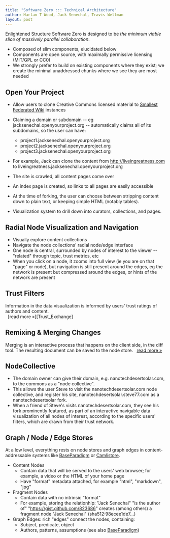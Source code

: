 ```yaml
---
title: "Software Zero ::: Technical Architecture"
author: Harlan T Wood, Jack Senechal, Travis Wellman
layout: post
---
```


Enlightened Structure Software Zero is designed to be _the minimum viable slice of massively parallel collaboration_:

 * Composed of slim components, elucidated below
 * Components are open source, with maximally permissive licensing (MIT/GPL or CC0)
 * We strongly prefer to build on existing components where they exist; we create the minimal unaddressed chunks where we see they are most needed

Open Your Project
-----------------

- Allow users to clone Creative Commons licensed material to [Smallest Federated Wiki][] instances

- Claiming a domain or subdomain -- eg jacksenechal.openyourproject.org -- automatically claims all of its subdomains, so the user can have:
  - project1.jacksenechal.openyourproject.org
  - project2.jacksenechal.openyourproject.org
  - project3.jacksenechal.openyourproject.org

- For example, Jack can clone the content from http://liveingreatness.com to liveingreatness.jacksenechal.openyourproject.org

- The site is crawled, all content pages come over

- An index page is created, so links to all pages are easily accessible

- At the time of forking, the user can choose between stripping content down to plain text, or keeping simple HTML (notably tables).
  
- Visualization system to drill down into curators, collections, and pages.

Radial Node Visualization and Navigation
----------------------------------------
 * Visually explore content collections 
 * Navigate the node collections' radial node/edge interface
 * One node is central, surrounded by nodes of interest to the viewer -- "related" through topic, trust metrics, etc
 * When you click on a node, it zooms into full view (ie you are on that "page" or node), but navigation is still present around the edges, eg the network is present but compressed around the edges, or hints of the network are present

Trust Filters
-------------

Information in the data visualization is informed by users' trust ratings of authors and content.  
&nbsp; 
[read more &raquo;][Trust_Exchange]

Remixing &amp; Merging Changes
------------------------------

Merging is an interactive process that happens on the client side, in the diff tool. The resulting document can be saved to the node store. 
&nbsp; 
[read more &raquo;][ForkDiffMerge]

NodeCollective
--------------

 * The domain owner can give their domain, e.g. nanotechdesertsolar.com, to the commons as a "node collective".
 * This allows the user Steve to visit the nanotechdesertsolar.com node collective, and register his site, nanotechdesertsolar.steve77.com as a nanotechdesertsolar fork.         
 * When a friend of Steve's visits nanotechdesertsolar.com, they see his fork prominently featured, as part of an interactive navigable data visualization of all nodes of interest, according to the specific users' filters, which are drawn from their trust network.

Graph / Node / Edge Stores
--------------------------

At a low level, everything rests on node stores and graph edges in content-addressable systems like [BaseParadigm][] or [Camlistore][].

* Content Nodes 
  * Contain data that will be served to the users' web browser; for example, a video or the HTML of your home page
  * Have "format" metadata attached, for example "html", "markdown", "jpg"
* Fragment Nodes
  * Contain data with no intrinsic "format"
  * For example, storing the relationhip: "Jack Senechal" "is the author of" "https://gist.github.com/823686" creates (among others) a fragment node "Jack Senechal" (sha512:98ecee1de7...)
* Graph Edges: rich "edges" connect the nodes, containing:
  * Subject, predicate, object
  * Authors, patterns, assumptions (see also [BaseParadigm][])
  
  

[BaseParadigm]: /BaseParadigm
[Bitcask]: http://downloads.basho.com/papers/bitcask-intro.pdf
[Camlistore]: http://camlistore.org
[ForkDiffMerge]: /ForkDiffMerge
[Riak]: http://labs.linkfluence.net/nosql/2011/03/07/moving_from_couchdb_to_riak.html
[Smallest Federated Wiki]: https://github.com/WardCunningham/Smallest-Federated-Wiki#readme
[Trust Exchange]: /Trust_Exchange
[Software Zero]: /Software_Zero
